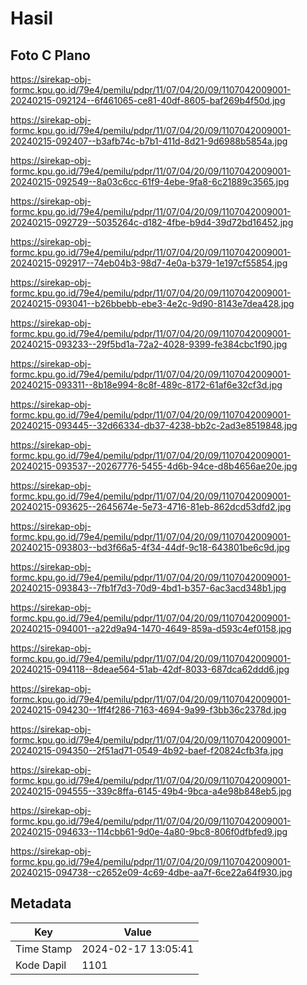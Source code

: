 # Hasil

## Foto C Plano

https://sirekap-obj-formc.kpu.go.id/79e4/pemilu/pdpr/11/07/04/20/09/1107042009001-20240215-092124--6f461065-ce81-40df-8605-baf269b4f50d.jpg

https://sirekap-obj-formc.kpu.go.id/79e4/pemilu/pdpr/11/07/04/20/09/1107042009001-20240215-092407--b3afb74c-b7b1-411d-8d21-9d6988b5854a.jpg

https://sirekap-obj-formc.kpu.go.id/79e4/pemilu/pdpr/11/07/04/20/09/1107042009001-20240215-092549--8a03c6cc-61f9-4ebe-9fa8-6c21889c3565.jpg

https://sirekap-obj-formc.kpu.go.id/79e4/pemilu/pdpr/11/07/04/20/09/1107042009001-20240215-092729--5035264c-d182-4fbe-b9d4-39d72bd16452.jpg

https://sirekap-obj-formc.kpu.go.id/79e4/pemilu/pdpr/11/07/04/20/09/1107042009001-20240215-092917--74eb04b3-98d7-4e0a-b379-1e197cf55854.jpg

https://sirekap-obj-formc.kpu.go.id/79e4/pemilu/pdpr/11/07/04/20/09/1107042009001-20240215-093041--b26bbebb-ebe3-4e2c-9d90-8143e7dea428.jpg

https://sirekap-obj-formc.kpu.go.id/79e4/pemilu/pdpr/11/07/04/20/09/1107042009001-20240215-093233--29f5bd1a-72a2-4028-9399-fe384cbc1f90.jpg

https://sirekap-obj-formc.kpu.go.id/79e4/pemilu/pdpr/11/07/04/20/09/1107042009001-20240215-093311--8b18e994-8c8f-489c-8172-61af6e32cf3d.jpg

https://sirekap-obj-formc.kpu.go.id/79e4/pemilu/pdpr/11/07/04/20/09/1107042009001-20240215-093445--32d66334-db37-4238-bb2c-2ad3e8519848.jpg

https://sirekap-obj-formc.kpu.go.id/79e4/pemilu/pdpr/11/07/04/20/09/1107042009001-20240215-093537--20267776-5455-4d6b-94ce-d8b4656ae20e.jpg

https://sirekap-obj-formc.kpu.go.id/79e4/pemilu/pdpr/11/07/04/20/09/1107042009001-20240215-093625--2645674e-5e73-4716-81eb-862dcd53dfd2.jpg

https://sirekap-obj-formc.kpu.go.id/79e4/pemilu/pdpr/11/07/04/20/09/1107042009001-20240215-093803--bd3f66a5-4f34-44df-9c18-643801be6c9d.jpg

https://sirekap-obj-formc.kpu.go.id/79e4/pemilu/pdpr/11/07/04/20/09/1107042009001-20240215-093843--7fb1f7d3-70d9-4bd1-b357-6ac3acd348b1.jpg

https://sirekap-obj-formc.kpu.go.id/79e4/pemilu/pdpr/11/07/04/20/09/1107042009001-20240215-094001--a22d9a94-1470-4649-859a-d593c4ef0158.jpg

https://sirekap-obj-formc.kpu.go.id/79e4/pemilu/pdpr/11/07/04/20/09/1107042009001-20240215-094118--8deae564-51ab-42df-8033-687dca62ddd6.jpg

https://sirekap-obj-formc.kpu.go.id/79e4/pemilu/pdpr/11/07/04/20/09/1107042009001-20240215-094230--1ff4f286-7163-4694-9a99-f3bb36c2378d.jpg

https://sirekap-obj-formc.kpu.go.id/79e4/pemilu/pdpr/11/07/04/20/09/1107042009001-20240215-094350--2f51ad71-0549-4b92-baef-f20824cfb3fa.jpg

https://sirekap-obj-formc.kpu.go.id/79e4/pemilu/pdpr/11/07/04/20/09/1107042009001-20240215-094555--339c8ffa-6145-49b4-9bca-a4e98b848eb5.jpg

https://sirekap-obj-formc.kpu.go.id/79e4/pemilu/pdpr/11/07/04/20/09/1107042009001-20240215-094633--114cbb61-9d0e-4a80-9bc8-806f0dfbfed9.jpg

https://sirekap-obj-formc.kpu.go.id/79e4/pemilu/pdpr/11/07/04/20/09/1107042009001-20240215-094738--c2652e09-4c69-4dbe-aa7f-6ce22a64f930.jpg


## Metadata

| Key        | Value               |
| ---------- | ------------------- |
| Time Stamp | 2024-02-17 13:05:41 |
| Kode Dapil | 1101                |



